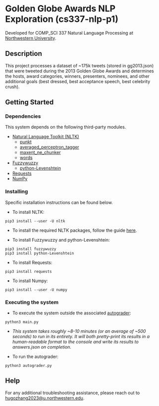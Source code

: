 # Golden Globe Awards NLP Exploration (cs337-nlp-p1)

Developed for COMP_SCI 337 Natural Language Processing at [Northwestern University](https://www.northwestern.edu/).

## Description

This project processes a dataset of ~175k tweets (stored in gg2013.json) that were tweeted during the 2013 Golden Globe Awards and determines the hosts, award categories, winners, presenters, nominees, and other additional goals (best dressed, best acceptance speech, best celebrity crush).

## Getting Started

### Dependencies

This system depends on the following third-party modules.
* [Natural Language Toolkit (NLTK)](https://www.nltk.org/install.html)
    * [punkt](https://www.nltk.org/_modules/nltk/tokenize/punkt.html)
    * [averaged_perceptron_tagger](https://www.nltk.org/_modules/nltk/tag/perceptron.html)
    * [maxent_ne_chunker](https://www.nltk.org/_modules/nltk/chunk.html)
    * [words](https://www.nltk.org/book/ch02.html)
* [Fuzzywuzzy](https://pypi.org/project/fuzzywuzzy/)
    * [python-Levenshtein](https://github.com/ztane/python-Levenshtein/)
* [Requests](https://pypi.org/project/requests/)
* [NumPy](https://numpy.org/)

### Installing

Specific installation instructions can be found below.
* To install NLTK:
```
pip3 install --user -U nltk
```

* To install the required NLTK packages, follow the guide [here](https://www.nltk.org/data.html).

* To install Fuzzywuzzy and python-Levenshtein:
```
pip3 install fuzzywuzzy
pip3 install python-Levenshtein
```

* To install Requests:
```
pip3 install requests
```

* To install Numpy:
```
pip3 install --user -U numpy
```

### Executing the system

* To execute the system outside the associated [autograder](https://github.com/milara/gg-project-master/blob/master/autograder.py):

```
python3 main.py
```

* *This system takes roughly ~8-10 minutes (or an average of ~500 seconds) to run in its entirety. It will both pretty-print its results in a human-readable format to the console and write its results to answers.json on completion.*

* To run the autograder:
```
python3 autograder.py
```

## Help

For any additional troubleshooting assistance, please reach out to [hugozhang2023@u.northwestern.edu](mailto:hugozhang2023@u.northwestern.edu).